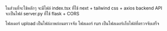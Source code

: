 ในส่วนที่จะใช้หลักๆ จะมีไฟล์ index.tsx ที่ใช้ next + tailwind css + axios 
backend API จะเป็นไฟล์ server.py ที่ใช้ flask + CORS 

โฟลเดอร์ upload เป็นไฟล์ภาพก่อนตรวจจับ
โฟลเดอร์ run เป็นโฟลเดอร์เก็บไฟล์ที่ตรวจจับเสร็จ


